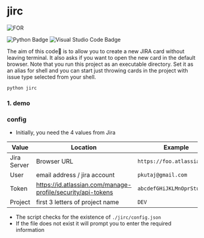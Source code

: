  # jirc
![FOR](https://img.shields.io/badge/FOR-TERMINAR_DWELLERS-magenta?style=for-the-badge&logo=JIRA&logoColor=magenta)

![Python Badge](https://img.shields.io/badge/Python-3776AB?logo=python&logoColor=fff&style=flat)
![Visual Studio Code Badge](https://img.shields.io/badge/Visual%20Studio%20Code-007ACC?logo=visualstudiocode&logoColor=fff&style=flat)

The aim of this code🎯 is to allow you to create a new JIRA card without leaving terminal. It also asks if you want to open the new card in the default browser. 
Note that you run this project as an executable directory. Set it as an alias for shell and you can start just throwing cards in the project with issue type selected from your shell. 

```
python jirc
```

### 1. demo


### config
* Initially, you need the 4 values from Jira

Value       | Location                                                    | Example
------------|-------------------------------------------------------------|----------------------------
Jira Server | Browser URL                                                 | `https://foo.atlassian.net`
User        | email address / jira account                                | `pkutaj@gmail.com`
Token       | https://id.atlassian.com/manage-profile/security/api-tokens | `abcdefGHiJKLMnOprStu0W5Z`
Project     | first 3 letters of project name                             | `DEV`

* The script checks for the existence of `./jirc/config.json` 
* If the file does not exist it will prompt you to enter the required information
 
